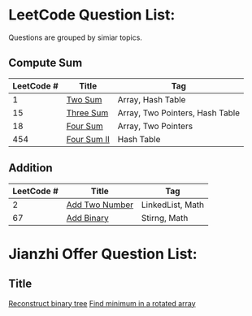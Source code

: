 # LeetCode Question List:

Questions are grouped by simiar topics.

## Compute Sum

 LeetCode # | Title | Tag
 -----------| ----- | ---
1 | [Two Sum](LeetCode/_001.md)| Array, Hash Table
15 | [Three Sum](LeetCode/_015.md) | Array, Two Pointers, Hash Table
18 | [Four Sum](LeetCode/_018.md) | Array, Two Pointers
454 | [Four Sum II](LeetCode/_454.md) | Hash Table


## Addition

LeetCode # | Title | Tag
 -----------| ----- | ---
2 | [Add Two Number](LeetCode/_002.md) | LinkedList, Math
67 | [Add Binary](LeetCode/_067.md) | Stirng, Math






# Jianzhi Offer Question List:

 Title 
----------
[Reconstruct binary tree](Jianzhi/_04.md)
[Find minimum in a rotated array](Jianzhi/_06.md)

